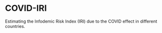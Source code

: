 # COVID-IRI

Estimating the Infodemic Risk Index (IRI) due to the COVID effect in different countries. 
